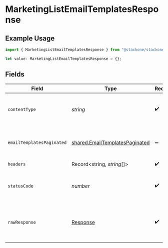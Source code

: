 # MarketingListEmailTemplatesResponse

## Example Usage

```typescript
import { MarketingListEmailTemplatesResponse } from "@stackone/stackone-client-ts/sdk/models/operations";

let value: MarketingListEmailTemplatesResponse = {};
```

## Fields

| Field                                                                                   | Type                                                                                    | Required                                                                                | Description                                                                             |
| --------------------------------------------------------------------------------------- | --------------------------------------------------------------------------------------- | --------------------------------------------------------------------------------------- | --------------------------------------------------------------------------------------- |
| `contentType`                                                                           | *string*                                                                                | :heavy_check_mark:                                                                      | HTTP response content type for this operation                                           |
| `emailTemplatesPaginated`                                                               | [shared.EmailTemplatesPaginated](../../../sdk/models/shared/emailtemplatespaginated.md) | :heavy_minus_sign:                                                                      | The list of email templates was retrieved.                                              |
| `headers`                                                                               | Record<string, *string*[]>                                                              | :heavy_check_mark:                                                                      | N/A                                                                                     |
| `statusCode`                                                                            | *number*                                                                                | :heavy_check_mark:                                                                      | HTTP response status code for this operation                                            |
| `rawResponse`                                                                           | [Response](https://developer.mozilla.org/en-US/docs/Web/API/Response)                   | :heavy_check_mark:                                                                      | Raw HTTP response; suitable for custom response parsing                                 |